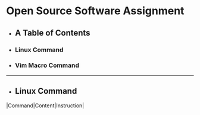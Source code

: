 # Open Source Software Assignment 

+ ## A Table of Contents
+ ### Linux Command
+ ### Vim Macro Command

---

+ ## Linux Command

|Command|Content|Instruction|
